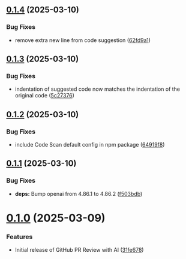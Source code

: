 ## [0.1.4](https://github.com/laserburst/sf-ami/compare/0.1.3...0.1.4) (2025-03-10)

### Bug Fixes

- remove extra new line from code suggestion ([62fd9a1](https://github.com/laserburst/sf-ami/commit/62fd9a12cc2fdab214111cdfa503a6031a1d64e7))

## [0.1.3](https://github.com/laserburst/sf-ami/compare/0.1.2...0.1.3) (2025-03-10)

### Bug Fixes

- indentation of suggested code now matches the indentation of the original code ([5c27376](https://github.com/laserburst/sf-ami/commit/5c27376270f53503f94839c617f2fa41a8ac7693))

## [0.1.2](https://github.com/laserburst/sf-ami/compare/0.1.1...0.1.2) (2025-03-10)

### Bug Fixes

- include Code Scan default config in npm package ([64919f8](https://github.com/laserburst/sf-ami/commit/64919f8cd6b8871df7ba8cb7e20b0636b7617760))

## [0.1.1](https://github.com/laserburst/sf-ami/compare/0.1.0...0.1.1) (2025-03-10)

### Bug Fixes

- **deps:** Bump openai from 4.86.1 to 4.86.2 ([f503bdb](https://github.com/laserburst/sf-ami/commit/f503bdb68c0fc12d23e07768c8cf83a2a4427dfe))

# [0.1.0](https://github.com/laserburst/sf-ami/compare/31fe678773a88732ff8b958663aec13e9c5ea848...0.1.0) (2025-03-09)

### Features

- Initial release of GitHub PR Review with AI ([31fe678](https://github.com/laserburst/sf-ami/commit/31fe678773a88732ff8b958663aec13e9c5ea848))
